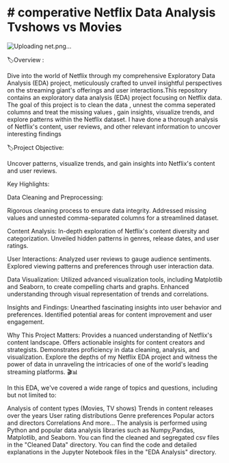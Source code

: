 # # comperative Netflix Data Analysis Tvshows vs Movies

![Uploading net.png…]()

🏷️Overview :

Dive into the world of Netflix through my comprehensive Exploratory Data Analysis (EDA) project, meticulously crafted to unveil insightful perspectives on the streaming giant's offerings and user interactions.This repository contains an exploratory data analysis (EDA) project focusing on Netflix data. The goal of this project is to clean the data , unnest the comma seperated columns and treat the missing values , gain insights, visualize trends, and explore patterns within the Netflix dataset. I have done a thorough analysis of Netflix's content, user reviews, and other relevant information to uncover interesting findings 

🏷️Project Objective:

Uncover patterns, visualize trends, and gain insights into Netflix's content and user reviews.


Key Highlights:

Data Cleaning and Preprocessing:

Rigorous cleaning process to ensure data integrity.
Addressed missing values and unnested comma-separated columns for a streamlined dataset.

Content Analysis:
In-depth exploration of Netflix's content diversity and categorization.
Unveiled hidden patterns in genres, release dates, and user ratings.

User Interactions:
Analyzed user reviews to gauge audience sentiments.
Explored viewing patterns and preferences through user interaction data.

Data Visualization:
Utilized advanced visualization tools, including Matplotlib and Seaborn, to create compelling charts and graphs.
Enhanced understanding through visual representation of trends and correlations.

Insights and Findings:
Unearthed fascinating insights into user behavior and preferences.
Identified potential areas for content improvement and user engagement.

Why This Project Matters:
Provides a nuanced understanding of Netflix's content landscape.
Offers actionable insights for content creators and strategists.
Demonstrates proficiency in data cleaning, analysis, and visualization.
Explore the depths of my Netflix EDA project and witness the power of data in unraveling the intricacies of one of the world's leading streaming platforms. 🎬📊

In this EDA, we've covered a wide range of topics and questions, including but not limited to:

Analysis of content types (Movies, TV shows)
Trends in content releases over the years
User rating distributions
Genre preferences
Popular actors and directors
Correlations
And more...
The analysis is performed using Python and popular data analysis libraries such as Numpy,Pandas, Matplotlib, and Seaborn. You can find the cleaned and segregated csv files in the "Cleaned Data" directory. You can find the code and detailed explanations in the Jupyter Notebook files in the "EDA Analysis" directory.
